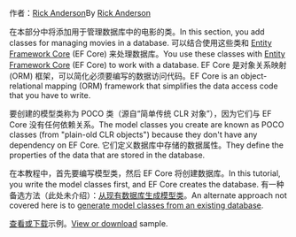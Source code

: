 <span data-ttu-id="bec25-101">作者：[Rick Anderson](https://twitter.com/RickAndMSFT)</span><span class="sxs-lookup"><span data-stu-id="bec25-101">By [Rick Anderson](https://twitter.com/RickAndMSFT)</span></span>

<span data-ttu-id="bec25-102">在本部分中将添加用于管理数据库中的电影的类。</span><span class="sxs-lookup"><span data-stu-id="bec25-102">In this section, you add classes for managing movies in a database.</span></span> <span data-ttu-id="bec25-103">可以结合使用这些类和 [Entity Framework Core](/ef/core) (EF Core) 来处理数据库。</span><span class="sxs-lookup"><span data-stu-id="bec25-103">You use these classes with [Entity Framework Core](/ef/core) (EF Core) to work with a database.</span></span> <span data-ttu-id="bec25-104">EF Core 是对象关系映射 (ORM) 框架，可以简化必须要编写的数据访问代码。</span><span class="sxs-lookup"><span data-stu-id="bec25-104">EF Core is an object-relational mapping (ORM) framework that simplifies the data access code that you have to write.</span></span>

<span data-ttu-id="bec25-105">要创建的模型类称为 POCO 类（源自“简单传统 CLR 对象”），因为它们与 EF Core 没有任何依赖关系。</span><span class="sxs-lookup"><span data-stu-id="bec25-105">The model classes you create are known as POCO classes (from "plain-old CLR objects") because they don't have any dependency on EF Core.</span></span> <span data-ttu-id="bec25-106">它们定义数据库中存储的数据属性。</span><span class="sxs-lookup"><span data-stu-id="bec25-106">They define the properties of the data that are stored in the database.</span></span>

<span data-ttu-id="bec25-107">在本教程中，首先要编写模型类，然后 EF Core 将创建数据库。</span><span class="sxs-lookup"><span data-stu-id="bec25-107">In this tutorial, you write the model classes first, and EF Core creates the database.</span></span> <span data-ttu-id="bec25-108">有一种备选方法（此处未介绍）：[从现有数据库生成模型类](/ef/core/get-started/aspnetcore/existing-db)。</span><span class="sxs-lookup"><span data-stu-id="bec25-108">An alternate approach not covered here is to [generate model classes from an existing database](/ef/core/get-started/aspnetcore/existing-db).</span></span>

<span data-ttu-id="bec25-109">[查看或下载](https://github.com/aspnet/Docs/tree/master/aspnetcore/tutorials/razor-pages/razor-pages-start/sample/RazorPagesMovie)示例。</span><span class="sxs-lookup"><span data-stu-id="bec25-109">[View or download](https://github.com/aspnet/Docs/tree/master/aspnetcore/tutorials/razor-pages/razor-pages-start/sample/RazorPagesMovie) sample.</span></span>